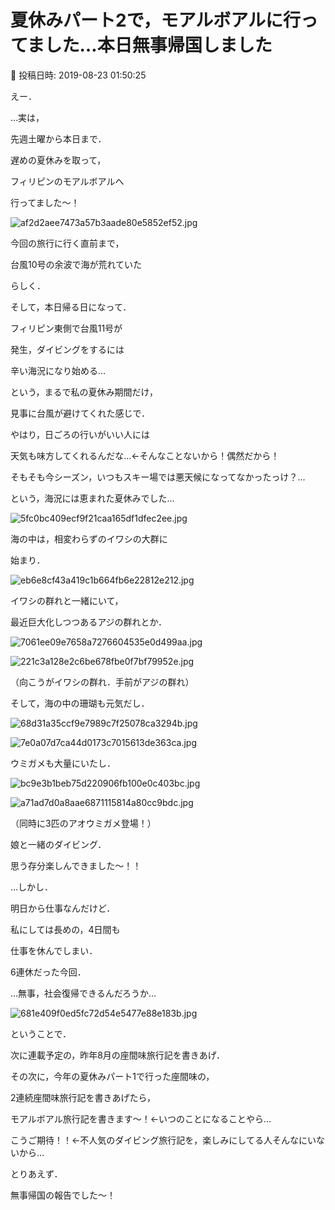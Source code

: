 # 夏休みパート2で，モアルボアルに行ってました…本日無事帰国しました

📅 投稿日時: 2019-08-23 01:50:25

えー．





…実は，


先週土曜から本日まで．


遅めの夏休みを取って，


フィリピンのモアルボアルへ


行ってました～！




![af2d2aee7473a57b3aade80e5852ef52.jpg](images/af2d2aee7473a57b3aade80e5852ef52.jpg)







今回の旅行に行く直前まで，


台風10号の余波で海が荒れていた


らしく．





そして，本日帰る日になって．


フィリピン東側で台風11号が


発生，ダイビングをするには


辛い海況になり始める…





という，まるで私の夏休み期間だけ，


見事に台風が避けてくれた感じで．





やはり，日ごろの行いがいい人には


天気も味方してくれるんだな…←そんなことないから！偶然だから！


そもそも今シーズン，いつもスキー場では悪天候になってなかったっけ？…


という，海況には恵まれた夏休みでした…




![5fc0bc409ecf9f21caa165df1dfec2ee.jpg](images/5fc0bc409ecf9f21caa165df1dfec2ee.jpg)







海の中は，相変わらずのイワシの大群に


始まり．




![eb6e8cf43a419c1b664fb6e22812e212.jpg](images/eb6e8cf43a419c1b664fb6e22812e212.jpg)




イワシの群れと一緒にいて，


最近巨大化しつつあるアジの群れとか．




![7061ee09e7658a7276604535e0d499aa.jpg](images/7061ee09e7658a7276604535e0d499aa.jpg)









![221c3a128e2c6be678fbe0f7bf79952e.jpg](images/221c3a128e2c6be678fbe0f7bf79952e.jpg)




（向こうがイワシの群れ．手前がアジの群れ）





そして，海の中の珊瑚も元気だし．




![68d31a35ccf9e7989c7f25078ca3294b.jpg](images/68d31a35ccf9e7989c7f25078ca3294b.jpg)









![7e0a07d7ca44d0173c7015613de363ca.jpg](images/7e0a07d7ca44d0173c7015613de363ca.jpg)




ウミガメも大量にいたし．




![bc9e3b1beb75d220906fb100e0c403bc.jpg](images/bc9e3b1beb75d220906fb100e0c403bc.jpg)









![a71ad7d0a8aae6871115814a80cc9bdc.jpg](images/a71ad7d0a8aae6871115814a80cc9bdc.jpg)




（同時に3匹のアオウミガメ登場！）





娘と一緒のダイビング．


思う存分楽しんできました～！！





…しかし．


明日から仕事なんだけど．


私にしては長めの，4日間も


仕事を休んでしまい．


6連休だった今回．





…無事，社会復帰できるんだろうか…




![681e409f0ed5fc72d54e5477e88e183b.jpg](images/681e409f0ed5fc72d54e5477e88e183b.jpg)







ということで．


次に連載予定の，昨年8月の座間味旅行記を書きあげ．


その次に，今年の夏休みパート1で行った座間味の，


2連続座間味旅行記を書きあげたら，


モアルボアル旅行記を書きます～！←いつのことになることやら…





こうご期待！！←不人気のダイビング旅行記を，楽しみにしてる人そんなにいないから…





とりあえず．


無事帰国の報告でした～！
